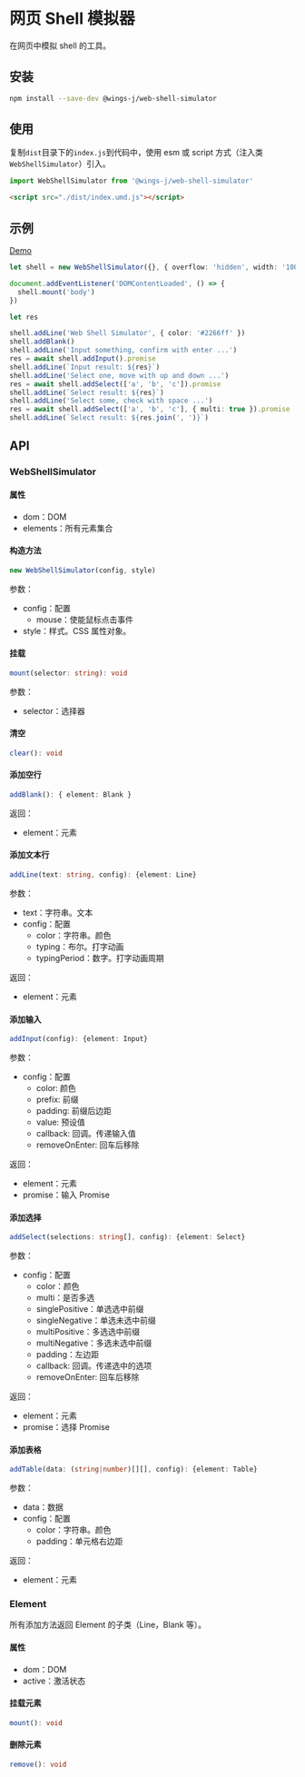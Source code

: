 # 网页 Shell 模拟器

在网页中模拟 shell 的工具。

## 安装

```sh
npm install --save-dev @wings-j/web-shell-simulator
```

## 使用

复制`dist`目录下的`index.js`到代码中，使用 esm 或 script 方式（注入类`WebShellSimulator`）引入。

```ts
import WebShellSimulator from '@wings-j/web-shell-simulator'
```

```html
<script src="./dist/index.umd.js"></script>
```

## 示例

[Demo](https://wingsj0.github.io/web-shell-simulator/)

```ts
let shell = new WebShellSimulator({}, { overflow: 'hidden', width: '100%', height: '100%', 'padding-bottom': '100px', 'font-size': '16px' })

document.addEventListener('DOMContentLoaded', () => {
  shell.mount('body')
})

let res

shell.addLine('Web Shell Simulator', { color: '#2266ff' })
shell.addBlank()
shell.addLine('Input something, confirm with enter ...')
res = await shell.addInput().promise
shell.addLine(`Input result: ${res}`)
shell.addLine('Select one, move with up and down ...')
res = await shell.addSelect(['a', 'b', 'c']).promise
shell.addLine(`Select result: ${res}`)
shell.addLine('Select some, check with space ...')
res = await shell.addSelect(['a', 'b', 'c'], { multi: true }).promise
shell.addLine(`Select result: ${res.join(', ')}`)
```

## API

### WebShellSimulator

#### 属性

- dom：DOM
- elements：所有元素集合

#### 构造方法

```ts
new WebShellSimulator(config, style)
```

参数：

- config：配置
  - mouse：使能鼠标点击事件
- style：样式。CSS 属性对象。

#### 挂载

```ts
mount(selector: string): void
```

参数：

- selector：选择器

#### 清空

```ts
clear(): void
```

#### 添加空行

```ts
addBlank(): { element: Blank }
```

返回：

- element：元素

#### 添加文本行

```ts
addLine(text: string, config): {element: Line}
```

参数：

- text：字符串。文本
- config：配置
  - color：字符串。颜色
  - typing：布尔。打字动画
  - typingPeriod：数字。打字动画周期

返回：

- element：元素

#### 添加输入

```ts
addInput(config): {element: Input}
```

参数：

- config：配置
  - color: 颜色
  - prefix: 前缀
  - padding: 前缀后边距
  - value: 预设值
  - callback: 回调。传递输入值
  - removeOnEnter: 回车后移除

返回：

- element：元素
- promise：输入 Promise

#### 添加选择

```ts
addSelect(selections: string[], config): {element: Select}
```

参数：

- config：配置
  - color：颜色
  - multi：是否多选
  - singlePositive：单选选中前缀
  - singleNegative：单选未选中前缀
  - multiPositive：多选选中前缀
  - multiNegative：多选未选中前缀
  - padding：左边距
  - callback: 回调。传递选中的选项
  - removeOnEnter: 回车后移除

返回：

- element：元素
- promise：选择 Promise

#### 添加表格

```ts
addTable(data: (string|number)[][], config): {element: Table}
```

参数：

- data：数据
- config：配置
  - color：字符串。颜色
  - padding：单元格右边距

返回：

- element：元素

### Element

所有添加方法返回 Element 的子类（Line，Blank 等）。

#### 属性

- dom：DOM
- active：激活状态

#### 挂载元素

```ts
mount(): void
```

#### 删除元素

```ts
remove(): void
```

